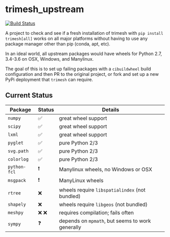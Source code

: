 # trimesh_upstream
[![Build Status](https://travis-ci.org/geometries/trimesh_upstream.svg?branch=master)](https://travis-ci.org/geometries/trimesh_upstream)

A project to check and see if a fresh installation of trimesh with `pip install trimesh[all]` works on all major platforms without having to use any package manager other than pip (conda, apt, etc).

In an ideal world, all upstream packages would have wheels for Python 2.7, 3.4-3.6 on OSX, Windows, and Manylinux.

The goal of this is to set up failing packages with a `cibuildwheel` build configuration and then PR to the original project, or fork and set up a new PyPi deployment that `trimesh` can require.

## Current Status

Package | Status | Details
--------|--------|---------
`numpy` | :white_check_mark: | great wheel support
`scipy` | :white_check_mark: | great wheel support
`lxml` | :white_check_mark: | great wheel support
`pyglet` | :white_check_mark: | pure Python 2/3
`svg.path` | :white_check_mark: | pure Python 2/3
`colorlog` | :white_check_mark: | pure Python 2/3
`python-fcl` | :heavy_exclamation_mark: | Manylinux wheels, no Windows or OSX
`msgpack` | :heavy_exclamation_mark: | ManyLinux wheels
`rtree` | :x: | wheels require `libspatialindex` (not bundled)
`shapely` | :x: | wheels require `libgeos` (not bundled)
`meshpy` | :x: :x: | requires compilation; fails often
`sympy` | :question: | depends on `mpmath`, but seems to work generally
